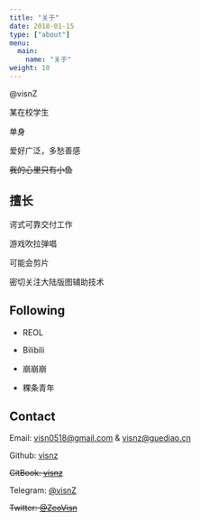 ```yaml
---
title: "关于"
date: 2018-01-15
type: ["about"]
menu:
  main:
    name: "关于"
weight: 10
---
```



@visnZ

某在校学生

单身

爱好广泛，多愁善感

~~我的心里只有小鱼~~

## 擅长

谔式可靠交付工作

游戏吹拉弹唱

可能会剪片

密切关注大陆版图辅助技术



## Following

- REOL

- Bilibili

- 崩崩崩

- 粿条青年

## Contact

Email: visn0518@gmail.com & visnz@guediao.cn

Github: [visnz](https://github.com/visnz)

~~GitBook: [visnz](https://www.gitbook.com/@visnz)~~

Telegram: [@visnZ](https://t.me/visnZ)

~~Twitter: [@ZeoVisn](https://twitter.com/ZeoVisn)~~
